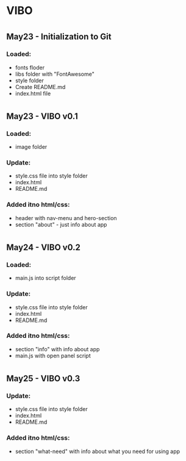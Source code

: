﻿# VIBO

# 
## May23 - Initialization to Git

### Loaded:
* fonts floder
* libs folder with "FontAwesome"
* style folder
* Create README.md
* index.html file

# 
## May23 - VIBO v0.1

### Loaded:
* image folder

### Update:
* style.css file into style folder
* index.html
* README.md

### Added itno html/css:
* header with nav-menu and hero-section
* section "about" - just info about app

# 
## May24 - VIBO v0.2

### Loaded:
* main.js into script folder

### Update:
* style.css file into style folder
* index.html
* README.md

### Added itno html/css:
* section "info" with info about app
* main.js with open panel script

# 
## May25 - VIBO v0.3

### Update:
* style.css file into style folder
* index.html
* README.md

### Added itno html/css:
* section "what-need" with info about what you need for using app

